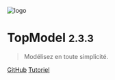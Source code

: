 ![logo](./media/IconDark.svg)

# TopModel <small>2.3.3</small>

> Modélisez en toute simplicité.

[GitHub](https://github.com/klee-contrib/topmodel)
[Tutoriel](/getting-started/00_getting_started.md)
